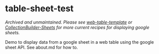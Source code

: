 # table-sheet-test

*Archived and unmaintained. Please see [web-table-template](https://github.com/evanwill/web-table-template) or [CollectionBuilder-Sheets](https://github.com/CollectionBuilder/collectionbuilder-sheets) for more current recipes for displaying google sheets.*

Demo to display data from a google sheet in a web table using the google sheet API.
See about.md for how to.
